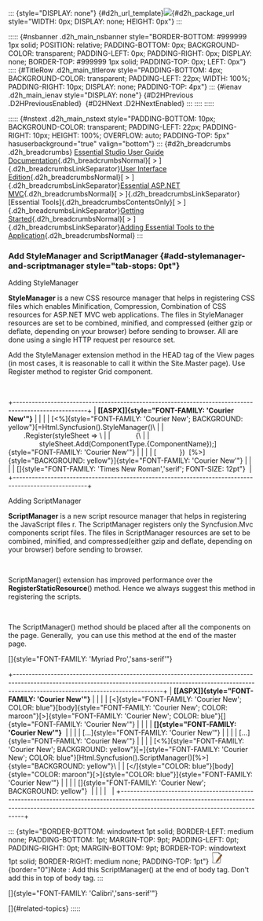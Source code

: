 ::: {style="DISPLAY: none"}
[](ms-xhelp:///?Id=d2h_url_template){#d2h_url_template}![](!package_url!){#d2h_package_url style="WIDTH: 0px; DISPLAY: none; HEIGHT: 0px"}
:::

::::: {#nsbanner .d2h_main_nsbanner style="BORDER-BOTTOM: #999999 1px solid; POSITION: relative; PADDING-BOTTOM: 0px; BACKGROUND-COLOR: transparent; PADDING-LEFT: 0px; PADDING-RIGHT: 0px; DISPLAY: none; BORDER-TOP: #999999 1px solid; PADDING-TOP: 0px; LEFT: 0px"}
:::: {#TitleRow .d2h_main_titlerow style="PADDING-BOTTOM: 4px; BACKGROUND-COLOR: transparent; PADDING-LEFT: 22px; WIDTH: 100%; PADDING-RIGHT: 10px; DISPLAY: none; PADDING-TOP: 4px"}
::: {#ienav .d2h_main_ienav style="DISPLAY: none"}
[](ms-xhelp:///?Id=31404fc5-bd25-4728-916a-cff07c70a074){#D2HPrevious .D2HPreviousEnabled}  [](ms-xhelp:///?Id=8d96edb1-c362-4052-87d0-95ea3f4bc6b9){#D2HNext .D2HNextEnabled}
:::
::::
:::::

::::: {#nstext .d2h_main_nstext style="PADDING-BOTTOM: 10px; BACKGROUND-COLOR: transparent; PADDING-LEFT: 22px; PADDING-RIGHT: 10px; HEIGHT: 100%; OVERFLOW: auto; PADDING-TOP: 5px" hasuserbackground="true" valign="bottom"}
::: {#d2h_breadcrumbs .d2h_breadcrumbs}
[Essential Studio User Guide Documentation](ms-xhelp:///?Id=12457748-09e3-4d74-a240-8e049cedf030){.d2h_breadcrumbsNormal}[ \> ]{.d2h_breadcrumbsLinkSeparator}[User Interface Edition](ms-xhelp:///?Id=c29296b7-531c-413b-a0ec-488ca1f7f669){.d2h_breadcrumbsNormal}[ \> ]{.d2h_breadcrumbsLinkSeparator}[Essential ASP.NET MVC](ms-xhelp:///?Id=4b14e7d1-65c4-4f67-b1aa-2c37709905a5){.d2h_breadcrumbsNormal}[ \> ]{.d2h_breadcrumbsLinkSeparator}[Essential Tools]{.d2h_breadcrumbsContentsOnly}[ \> ]{.d2h_breadcrumbsLinkSeparator}[Getting Started](ms-xhelp:///?Id=719c055e-a029-45a1-90f0-c5c2b8bae2a4){.d2h_breadcrumbsNormal}[ \> ]{.d2h_breadcrumbsLinkSeparator}[Adding Essential Tools to the Application](ms-xhelp:///?Id=6fc95279-2c42-4398-a914-ba2016500be0){.d2h_breadcrumbsNormal}
:::

### Add StyleManager and ScriptManager {#add-stylemanager-and-scriptmanager style="tab-stops: 0pt"}

Adding StyleManager

**StyleManager** is a new CSS resource manager that helps in registering CSS files which enables Minification, Compression, Combination of CSS resources for ASP.NET MVC web applications. The files in StyleManager resources are set to be combined, minified, and compressed (either gzip or deflate, depending on your browser) before sending to browser. All are done using a single HTTP request per resource set.

Add the StyleManager extension method in the HEAD tag of the View pages (in most cases, it is reasonable to call it within the Site.Master page). Use Register method to register Grid component.

 

+-----------------------------------------------------------------------------------------------------+
| **[\[ASPX\]]{style="FONT-FAMILY: 'Courier New'"}**                                                  |
|                                                                                                     |
| [\<%]{style="FONT-FAMILY: 'Courier New'; BACKGROUND: yellow"}[=Html.Syncfusion().StyleManager()\    |
|         .Register(styleSheet =\> \                                                                  |
|             {\                                                                                      |
|                 styleSheet.Add(ComponentType.{ComponentName});]{style="FONT-FAMILY: 'Courier New'"} |
|                                                                                                     |
| [            })  [%\>]{style="BACKGROUND: yellow"}]{style="FONT-FAMILY: 'Courier New'"}             |
|                                                                                                     |
| []{style="FONT-FAMILY: 'Times New Roman','serif'; FONT-SIZE: 12pt"}                                 |
+-----------------------------------------------------------------------------------------------------+

Adding ScriptManager

**ScriptManager** is a new script resource manager that helps in registering the JavaScript files r. The ScriptManager registers only the Syncfusion.Mvc components script files. The files in ScriptManager resources are set to be combined, minified, and compressed(either gzip and deflate, depending on your browser) before sending to browser.

 

ScriptManager() extension has improved performance over the **RegisterStaticResource**() method. Hence we always suggest this method in registering the scripts.

 

The ScriptManager() method should be placed after all the components on the page. Generally,  you can use this method at the end of the master page.

[]{style="FONT-FAMILY: 'Myriad Pro','sans-serif'"} 

+-----------------------------------------------------------------------------------------------------------------------------------------------------------------------------------------------------------+
| **[\[ASPX\]]{style="FONT-FAMILY: 'Courier New'"}**                                                                                                                                                        |
|                                                                                                                                                                                                           |
| [\<]{style="FONT-FAMILY: 'Courier New'; COLOR: blue"}[body]{style="FONT-FAMILY: 'Courier New'; COLOR: maroon"}[\>]{style="FONT-FAMILY: 'Courier New'; COLOR: blue"}[]{style="FONT-FAMILY: 'Courier New'"} |
|                                                                                                                                                                                                           |
| **[]{style="FONT-FAMILY: 'Courier New'"}**                                                                                                                                                                |
|                                                                                                                                                                                                           |
| [...]{style="FONT-FAMILY: 'Courier New'"}                                                                                                                                                                 |
|                                                                                                                                                                                                           |
| [...]{style="FONT-FAMILY: 'Courier New'"}                                                                                                                                                                 |
|                                                                                                                                                                                                           |
| [\<%]{style="FONT-FAMILY: 'Courier New'; BACKGROUND: yellow"}[=]{style="FONT-FAMILY: 'Courier New'; COLOR: blue"}[Html.Syncfusion().ScriptManager()[%\>]{style="BACKGROUND: yellow"}\                     |
| [\</]{style="COLOR: blue"}[body]{style="COLOR: maroon"}[\>]{style="COLOR: blue"}]{style="FONT-FAMILY: 'Courier New'"}                                                                                     |
|                                                                                                                                                                                                           |
| []{style="FONT-FAMILY: 'Courier New'; BACKGROUND: yellow"}                                                                                                                                                |
|                                                                                                                                                                                                           |
|                                                                                                                                                                                                           |
+-----------------------------------------------------------------------------------------------------------------------------------------------------------------------------------------------------------+

::: {style="BORDER-BOTTOM: windowtext 1pt solid; BORDER-LEFT: medium none; PADDING-BOTTOM: 1pt; MARGIN-TOP: 9pt; PADDING-LEFT: 0pt; PADDING-RIGHT: 0pt; MARGIN-BOTTOM: 9pt; BORDER-TOP: windowtext 1pt solid; BORDER-RIGHT: medium none; PADDING-TOP: 1pt"}
![](ImagesExt/image56_5.jpg){border="0"}Note : Add this ScriptManager() at the end of body tag. Don't add this in top of body tag.
:::

[]{style="FONT-FAMILY: 'Calibri','sans-serif'"} 

[]{#related-topics}
:::::
